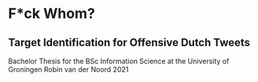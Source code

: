 # F*ck Whom?
## Target Identification for Offensive Dutch Tweets

Bachelor Thesis for the BSc Information Science at the University of Groningen
Robin van der Noord
2021
